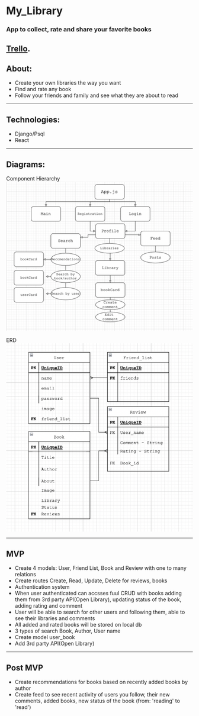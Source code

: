# My_Library

### App to collect, rate and share your favorite books

## [Trello](https://trello.com/b/Fd4JKdbE/mylibrary).

## About:
- Create your own libraries the way you want 
- Find and rate any book 
- Follow your friends and family and see what they are about to read 

---
## Technologies:
- Django/Psql
- React

---

## Diagrams:

Component Hierarchy
<img src='./diagrams/CH.png'>

ERD
<img src= './diagrams/ERD.png'>

---
## MVP

- Create 4 models: User, Friend List, Book and Review with one to many relations
- Create routes Create, Read, Update, Delete for reviews, books 
- Authentication system
- When user authenticated can accsses fuul CRUD with books adding them from 3rd party API(Open Library), updating status of the book, adding rating and comment
- User will be able to search for other users and following them, able to see their libraries and comments
- All added and rated books will be stored on local db
- 3 types of search Book, Author, User name
- Create model user_book
- Add 3rd party API(Open Library)

---
## Post MVP

- Create recommendations for books based on recently added books by author
- Create feed to see recent activity of users you follow, their new comments, added books, new status of the book (from: 'reading' to 'read')